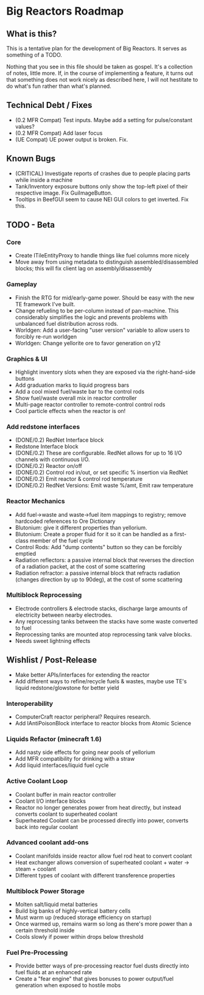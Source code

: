 Big Reactors Roadmap
====================

What is this?
-------------

This is a tentative plan for the development of Big Reactors. It serves as something of a TODO.

Nothing that you see in this file should be taken as gospel. It's a collection of notes, little more. If, in the course of implementing a feature, it turns out that something does not work nicely as described here, I will not hestitate to do what's fun rather than what's planned.

Technical Debt / Fixes
----------------------
- (0.2 MFR Compat) Test inputs. Maybe add a setting for pulse/constant values?
- (0.2 MFR Compat) Add laser focus
- (UE Compat) UE power output is broken. Fix.

Known Bugs
----------
- (CRITICAL) Investigate reports of crashes due to people placing parts while inside a machine
- Tank/Inventory exposure buttons only show the top-left pixel of their respective image. Fix GuiImageButton.
- Tooltips in BeefGUI seem to cause NEI GUI colors to get inverted. Fix this.

TODO - Beta
-----------

### Core
- Create ITileEntityProxy to handle things like fuel columns more nicely
- Move away from using metadata to distinguish assembled/disassembled blocks; this will fix client lag on assembly/disassembly

### Gameplay
- Finish the RTG for mid/early-game power. Should be easy with the new TE framework I've built.
- Change refueling to be per-column instead of pan-machine. This considerably simplifies the logic
  and prevents problems with unbalanced fuel distribution across rods.
- Worldgen: Add a user-facing "user version" variable to allow users to forcibly re-run worldgen
- Worldgen: Change yellorite ore to favor generation on y12

### Graphics & UI
- Highlight inventory slots when they are exposed via the right-hand-side buttons
- Add graduation marks to liquid progress bars
- Add a cool mixed fuel/waste bar to the control rods
- Show fuel/waste overall mix in reactor controller
- Multi-page reactor controller to remote-control control rods
- Cool particle effects when the reactor is on!

### Add redstone interfaces
- (DONE/0.2) RedNet Interface block
- Redstone Interface block
- (DONE/0.2) These are configurable. RedNet allows for up to 16 I/O channels with continuous I/O.
- (DONE/0.2) Reactor on/off
- (DONE/0.2) Control rod in/out, or set specific % insertion via RedNet
- (DONE/0.2) Emit reactor & control rod temperature
- (DONE/0.2) RedNet Versions: Emit waste %/amt, Emit raw temperature

### Reactor Mechanics
- Add fuel->waste and waste->fuel item mappings to registry; remove hardcoded references to Ore Dictionary
- Blutonium: give it different properties than yellorium.
- Blutonium: Create a proper fluid for it so it can be handled as a first-class member of the fuel cycle
- Control Rods: Add "dump contents" button so they can be forcibly emptied
- Radiation reflectors: a passive internal block that reverses the direction of a radiation packet, at the cost of some scattering
- Radiation refractor: a passive internal block that refracts radiation (changes direction by up to 90deg), at the cost of some scattering

### Multiblock Reprocessing
- Electrode controllers & electrode stacks, discharge large amounts of electricity between nearby electrodes.
- Any reprocessing tanks between the stacks have some waste converted to fuel
- Reprocessing tanks are mounted atop reprocessing tank valve blocks.
- Needs sweet lightning effects

Wishlist / Post-Release
-----------------------
- Make better APIs/interfaces for extending the reactor
- Add different ways to refine/recycle fuels & wastes, maybe use TE's liquid redstone/glowstone for better yield

### Interoperability
- ComputerCraft reactor peripheral? Requires research.
- Add IAntiPoisonBlock interface to reactor blocks from Atomic Science

### Liquids Refactor (minecraft 1.6)
- Add nasty side effects for going near pools of yellorium
- Add MFR compatibility for drinking with a straw
- Add liquid interfaces/liquid fuel cycle

### Active Coolant Loop
- Coolant buffer in main reactor controller
- Coolant I/O interface blocks
- Reactor no longer generates power from heat directly, but instead converts coolant to superheated coolant
- Superheated Coolant can be processed directly into power, converts back into regular coolant

### Advanced coolant add-ons
- Coolant manifolds inside reactor allow fuel rod heat to convert coolant
- Heat exchanger allows conversion of superheated coolant + water -> steam + coolant
- Different types of coolant with different transference properties

### Multiblock Power Storage
- Molten salt/liquid metal batteries
- Build big banks of highly-vertical battery cells
- Must warm up (reduced storage efficiency on startup)
- Once warmed up, remains warm so long as there's more power than a certain threshold inside
- Cools slowly if power within drops below threshold

### Fuel Pre-Processing
- Provide better ways of pre-processing reactor fuel dusts directly into fuel fluids at an enhanced rate
- Create a "fear engine" that gives bonuses to power output/fuel generation when exposed to hostile mobs